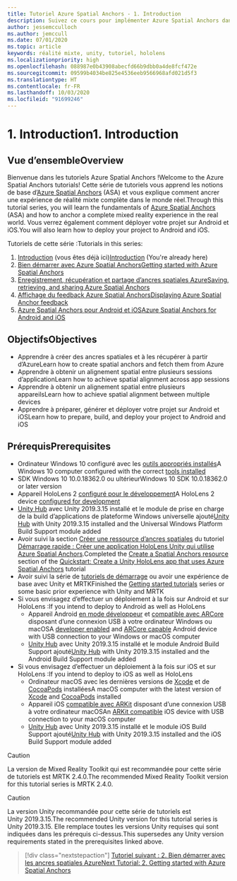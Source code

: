 ```yaml
---
title: Tutoriel Azure Spatial Anchors - 1. Introduction
description: Suivez ce cours pour implémenter Azure Spatial Anchors dans une application de réalité mixte.
author: jessemcculloch
ms.author: jemccull
ms.date: 07/01/2020
ms.topic: article
keywords: réalité mixte, unity, tutoriel, hololens
ms.localizationpriority: high
ms.openlocfilehash: 088987e0b43908abecfd66b9dbb0a4de8fcf472e
ms.sourcegitcommit: 09599b4034be825e4536eeb9566968afd021d5f3
ms.translationtype: HT
ms.contentlocale: fr-FR
ms.lasthandoff: 10/03/2020
ms.locfileid: "91699246"
---
```

# <a name="1-introduction"></a><span data-ttu-id="acf86-105">1. Introduction</span><span class="sxs-lookup"><span data-stu-id="acf86-105">1. Introduction</span></span>

## <a name="overview"></a><span data-ttu-id="acf86-106">Vue d’ensemble</span><span class="sxs-lookup"><span data-stu-id="acf86-106">Overview</span></span>

<span data-ttu-id="acf86-107">Bienvenue dans les tutoriels Azure Spatial Anchors !</span><span class="sxs-lookup"><span data-stu-id="acf86-107">Welcome to the Azure Spatial Anchors tutorials!</span></span> <span data-ttu-id="acf86-108">Cette série de tutoriels vous apprend les notions de base d’<a href="https://azure.microsoft.com/services/spatial-anchors" target="_blank">Azure Spatial Anchors</a> (ASA) et vous explique comment ancrer une expérience de réalité mixte complète dans le monde réel.</span><span class="sxs-lookup"><span data-stu-id="acf86-108">Through this tutorial series, you will learn the fundamentals of <a href="https://azure.microsoft.com/services/spatial-anchors" target="_blank">Azure Spatial Anchors</a> (ASA) and how to anchor a complete mixed reality experience in the real world.</span></span> <span data-ttu-id="acf86-109">Vous verrez également comment déployer votre projet sur Android et iOS.</span><span class="sxs-lookup"><span data-stu-id="acf86-109">You will also learn how to deploy your project to Android and iOS.</span></span>

<span data-ttu-id="acf86-110">Tutoriels de cette série :</span><span class="sxs-lookup"><span data-stu-id="acf86-110">Tutorials in this series:</span></span>

1. <span data-ttu-id="acf86-111">[Introduction](mr-learning-asa-01.md) (vous êtes déjà ici)</span><span class="sxs-lookup"><span data-stu-id="acf86-111">[Introduction](mr-learning-asa-01.md) (You're already here)</span></span>
2. [<span data-ttu-id="acf86-112">Bien démarrer avec Azure Spatial Anchors</span><span class="sxs-lookup"><span data-stu-id="acf86-112">Getting started with Azure Spatial Anchors</span></span>](mr-learning-asa-02.md)
3. [<span data-ttu-id="acf86-113">Enregistrement, récupération et partage d’ancres spatiales Azure</span><span class="sxs-lookup"><span data-stu-id="acf86-113">Saving, retrieving, and sharing Azure Spatial Anchors</span></span>](mr-learning-asa-03.md)
4. [<span data-ttu-id="acf86-114">Affichage du feedback Azure Spatial Anchors</span><span class="sxs-lookup"><span data-stu-id="acf86-114">Displaying Azure Spatial Anchor feedback</span></span>](mr-learning-asa-04.md)
5. [<span data-ttu-id="acf86-115">Azure Spatial Anchors pour Android et iOS</span><span class="sxs-lookup"><span data-stu-id="acf86-115">Azure Spatial Anchors for Android and iOS</span></span>](mr-learning-asa-05.md)

## <a name="objectives"></a><span data-ttu-id="acf86-116">Objectifs</span><span class="sxs-lookup"><span data-stu-id="acf86-116">Objectives</span></span>

* <span data-ttu-id="acf86-117">Apprendre à créer des ancres spatiales et à les récupérer à partir d’Azure</span><span class="sxs-lookup"><span data-stu-id="acf86-117">Learn how to create spatial anchors and fetch them from Azure</span></span>
* <span data-ttu-id="acf86-118">Apprendre à obtenir un alignement spatial entre plusieurs sessions d’application</span><span class="sxs-lookup"><span data-stu-id="acf86-118">Learn how to achieve spatial alignment across app sessions</span></span>
* <span data-ttu-id="acf86-119">Apprendre à obtenir un alignement spatial entre plusieurs appareils</span><span class="sxs-lookup"><span data-stu-id="acf86-119">Learn how to achieve spatial alignment between multiple devices</span></span>
* <span data-ttu-id="acf86-120">Apprendre à préparer, générer et déployer votre projet sur Android et iOS</span><span class="sxs-lookup"><span data-stu-id="acf86-120">Learn how to prepare, build, and deploy your project to Android and iOS</span></span>

## <a name="prerequisites"></a><span data-ttu-id="acf86-121">Prérequis</span><span class="sxs-lookup"><span data-stu-id="acf86-121">Prerequisites</span></span>

* <span data-ttu-id="acf86-122">Ordinateur Windows 10 configuré avec les [outils appropriés installés](../../install-the-tools.md)</span><span class="sxs-lookup"><span data-stu-id="acf86-122">A Windows 10 computer configured with the correct [tools installed](../../install-the-tools.md)</span></span>
* <span data-ttu-id="acf86-123">SDK Windows 10 10.0.18362.0 ou ultérieur</span><span class="sxs-lookup"><span data-stu-id="acf86-123">Windows 10 SDK 10.0.18362.0 or later version</span></span>
* <span data-ttu-id="acf86-124">Appareil HoloLens 2 [configuré pour le développement](../../platform-capabilities-and-apis/using-visual-studio.md#enabling-developer-mode)</span><span class="sxs-lookup"><span data-stu-id="acf86-124">A HoloLens 2 device [configured for development](../../platform-capabilities-and-apis/using-visual-studio.md#enabling-developer-mode)</span></span>
* <span data-ttu-id="acf86-125"><a href="https://docs.unity3d.com/Manual/GettingStartedInstallingHub.html" target="_blank">Unity Hub</a> avec Unity 2019.3.15 installé et le module de prise en charge de la build d’applications de plateforme Windows universelle ajouté</span><span class="sxs-lookup"><span data-stu-id="acf86-125"><a href="https://docs.unity3d.com/Manual/GettingStartedInstallingHub.html" target="_blank">Unity Hub</a> with Unity 2019.3.15 installed and the Universal Windows Platform Build Support module added</span></span>
* <span data-ttu-id="acf86-126">Avoir suivi la section [Créer une ressource d’ancres spatiales](https://docs.microsoft.com/azure/spatial-anchors/quickstarts/get-started-unity-hololens#create-a-spatial-anchors-resource) du tutoriel [Démarrage rapide : Créer une application HoloLens Unity qui utilise Azure Spatial Anchors](https://docs.microsoft.com/azure/spatial-anchors/quickstarts/get-started-unity-hololens).</span><span class="sxs-lookup"><span data-stu-id="acf86-126">Completed the [Create a Spatial Anchors resource](https://docs.microsoft.com/azure/spatial-anchors/quickstarts/get-started-unity-hololens#create-a-spatial-anchors-resource) section of the [Quickstart: Create a Unity HoloLens app that uses Azure Spatial Anchors](https://docs.microsoft.com/azure/spatial-anchors/quickstarts/get-started-unity-hololens) tutorial</span></span>
* <span data-ttu-id="acf86-127">Avoir suivi la série de [tutoriels de démarrage](mr-learning-base-01.md) ou avoir une expérience de base avec Unity et MRTK</span><span class="sxs-lookup"><span data-stu-id="acf86-127">Finished the [Getting started tutorials](mr-learning-base-01.md) series or some basic prior experience with Unity and MRTK</span></span>
* <span data-ttu-id="acf86-128">Si vous envisagez d’effectuer un déploiement à la fois sur Android et sur HoloLens :</span><span class="sxs-lookup"><span data-stu-id="acf86-128">If you intend to deploy to Android as well as HoloLens</span></span>
  * <span data-ttu-id="acf86-129">Appareil Android <a href="https://developer.android.com/studio/debug/dev-options" target="_blank">en mode développeur</a> et <a href="https://developers.google.com/ar/discover/supported-devices" target="_blank">compatible avec ARCore</a> disposant d’une connexion USB à votre ordinateur Windows ou macOS</span><span class="sxs-lookup"><span data-stu-id="acf86-129">A <a href="https://developer.android.com/studio/debug/dev-options" target="_blank">developer enabled</a> and <a href="https://developers.google.com/ar/discover/supported-devices" target="_blank">ARCore capable</a> Android device with USB connection to your Windows or macOS computer</span></span>
  * <span data-ttu-id="acf86-130"><a href="https://docs.unity3d.com/Manual/GettingStartedInstallingHub.html" target="_blank">Unity Hub</a> avec Unity 2019.3.15 installé et le module Android Build Support ajouté</span><span class="sxs-lookup"><span data-stu-id="acf86-130"><a href="https://docs.unity3d.com/Manual/GettingStartedInstallingHub.html" target="_blank">Unity Hub</a> with Unity 2019.3.15 installed and the Android Build Support module added</span></span>
* <span data-ttu-id="acf86-131">Si vous envisagez d’effectuer un déploiement à la fois sur iOS et sur HoloLens :</span><span class="sxs-lookup"><span data-stu-id="acf86-131">If you intend to deploy to iOS as well as HoloLens</span></span>
  * <span data-ttu-id="acf86-132">Ordinateur macOS avec les dernières versions de <a href="https://geo.itunes.apple.com/us/app/xcode/id497799835?mt=12" target="_blank">Xcode</a> et de <a href="https://cocoapods.org" target="_blank">CocoaPods</a> installées</span><span class="sxs-lookup"><span data-stu-id="acf86-132">A macOS computer with the latest version of <a href="https://geo.itunes.apple.com/us/app/xcode/id497799835?mt=12" target="_blank">Xcode</a> and <a href="https://cocoapods.org" target="_blank">CocoaPods</a> installed</span></span>
  * <span data-ttu-id="acf86-133">Appareil iOS <a href="https://developer.apple.com/documentation/arkit/verifying_device_support_and_user_permission" target="_blank">compatible avec ARKit</a> disposant d’une connexion USB à votre ordinateur macOS</span><span class="sxs-lookup"><span data-stu-id="acf86-133">An <a href="https://developer.apple.com/documentation/arkit/verifying_device_support_and_user_permission" target="_blank">ARKit compatible</a> iOS device with USB connection to your macOS computer</span></span>
  * <span data-ttu-id="acf86-134"><a href="https://docs.unity3d.com/Manual/GettingStartedInstallingHub.html" target="_blank">Unity Hub</a> avec Unity 2019.3.15 installé et le module iOS Build Support ajouté</span><span class="sxs-lookup"><span data-stu-id="acf86-134"><a href="https://docs.unity3d.com/Manual/GettingStartedInstallingHub.html" target="_blank">Unity Hub</a> with Unity 2019.3.15 installed and the iOS Build Support module added</span></span>

> [!CAUTION]
> <span data-ttu-id="acf86-135">La version de Mixed Reality Toolkit qui est recommandée pour cette série de tutoriels est MRTK 2.4.0.</span><span class="sxs-lookup"><span data-stu-id="acf86-135">The recommended Mixed Reality Toolkit version for this tutorial series is MRTK 2.4.0.</span></span>

> [!CAUTION]
> <span data-ttu-id="acf86-136">La version Unity recommandée pour cette série de tutoriels est Unity 2019.3.15.</span><span class="sxs-lookup"><span data-stu-id="acf86-136">The recommended Unity version for this tutorial series is Unity 2019.3.15.</span></span> <span data-ttu-id="acf86-137">Elle remplace toutes les versions Unity requises qui sont indiquées dans les prérequis ci-dessus.</span><span class="sxs-lookup"><span data-stu-id="acf86-137">This supersedes any Unity version requirements stated in the prerequisites linked above.</span></span>

> [!div class="nextstepaction"]
> [<span data-ttu-id="acf86-138">Tutoriel suivant : 2. Bien démarrer avec les ancres spatiales Azure</span><span class="sxs-lookup"><span data-stu-id="acf86-138">Next Tutorial: 2. Getting started with Azure Spatial Anchors</span></span>](mr-learning-asa-02.md)
